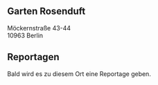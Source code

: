 ## Garten Rosenduft

Möckernstraße 43-44
<br />10963 Berlin

## Reportagen

Bald wird es zu diesem Ort eine Reportage geben.
